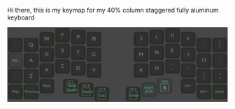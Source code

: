 Hi there, this is my keymap for my 40% column staggered fully aluminum keyboard

![Cornelius Layout](cornelius.png)
